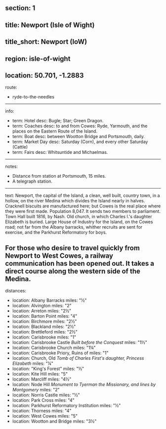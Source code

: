 section: 1
----
title: Newport (Isle of Wight)
----
title_short: Newport (IoW)
----
region: isle-of-wight
----
location: 50.701, -1.2883
----
route:
- ryde-to-the-needles
----
info:
- term: Hotel
  desc: Bugle; Star; Green Dragon.
- term: Coaches
  desc: to and from Cowes&#58; Ryde, Yarmouth, and the places on the Eastern Route of the Island.
- term: Boat
  desc: between Wootton Bridge and Portsmouth, daily.
- term: Market Day
  desc: Saturday (Corn), and every other Saturday (Cattle)
- term: Fairs
  desc: Whitsuntide and Michaelmas.
----
notes:
- Distance from station at Portsmouth, 15 miles.
- A telegraph station.
----
text: Newport, the capital of the Island, a clean, well built, country town, in a hollow, on the river Medina which divides the Island nearly in halves. Cracknell biscuits are manufactured here; but Cowes is the real place where they were first made. Population 8,047. It sends two members to parliament. Town Hall built 1816, by Nash. Old church, in which Charles I.'s daughter Elizabeth is buried. Large House of Industry for the Island, on the Cowes road; not far from the Albany barracks, whither recruits are sent for exercise, and the Parkhurst Reformatory for boys.

For those who desire to travel quickly from Newport to West Cowes, a railway communication has been opened out. It takes a direct course along the western side of the Medina.
----
distances:
- location: Albany Barracks
  miles: "½"
- location: Alvington
  miles: "2"
- location: Arreton
  miles: "2½"
- location: Barton Point
  miles: "4"
- location: Birchmore
  miles: "2½"
- location: Blackland
  miles: "2½"
- location: Brettleford
  miles: "2½"
- location: Carisbrooke
  miles: "1"
- location: Carisbrooke Castle *Built before the Conquest*
  miles: "1½"
- location: Carisbrooke Church
  miles: "1¼"
- location: Carisbrooke Priory, Ruins of
  miles: "1"
- location: Church, Old *Tomb of Charles First's daughter, Princess Elizabeth*
  miles: "¼"
- location: "King's Forest"
  miles: "½"
- location: Kite Hill
  miles: "5"
- location: Marcliff
  miles: "4½"
- location: Node Hill *Monument to Tyerman the Missionary, and lines by Montgomery*
  miles: "2"
- location: Norris Castle
  miles: "½"
- location: Park Cross
  miles: "4"
- location: Parkhurst Reformatory Institution
  miles: "½"
- location: Thorness
  miles: "4"
- location: West Cowes
  miles: "5"
- location: Wootton and Bridge
  miles: "3½"

